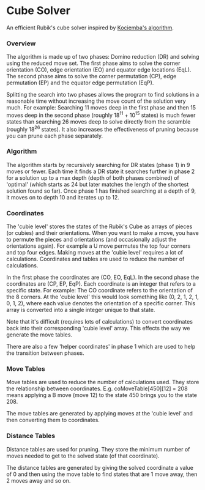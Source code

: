 # Cube Solver

An efficient Rubik's cube solver inspired by [Kociemba's algorithm](https://kociemba.org/cube.htm).

### Overview

The algorithm is made up of two phases: Domino reduction (DR) and solving using the reduced move set.
The first phase aims to solve the corner orientation (CO), edge orientation (EO) and equator edge locations (EqL).
The second phase aims to solve the corner permutation (CP), edge permutation (EP) and the equator edge 
permutation (EqP).

Splitting the search into two phases allows the program to find solutions in a reasonable time without increasing the 
move count of the solution very much. For example: Searching 11 moves deep in the first phase and then 15 moves deep in 
the second phase (roughly 18<sup>11</sup> + 10<sup>15</sup> states) is much fewer states than searching 26 moves
deep to solve directly from the scramble (roughly 18<sup>26</sup> states). It also increases the effectiveness of 
pruning because you can prune each phase separately.


### Algorithm

The algorithm starts by recursively searching for DR states (phase 1) in 9 moves or fewer. Each time it finds a DR 
state it searches further in phase 2 for a solution up to a max depth (depth of both phases combined) of 'optimal' 
(which starts as 24 but later matches the length of the shortest solution found so far). Once phase 1 has finished 
searching at a depth of 9, it moves on to depth 10 and iterates up to 12.


### Coordinates

The 'cubie level' stores the states of the Rubik's Cube as arrays of pieces (or cubies) and their orientations. When
you want to make a move, you have to permute the pieces and orientations (and occasionally adjust the 
orientations again). For example a U move permutes the top four corners and top four edges. Making moves at the
'cubie level' requires a lot of calculations. Coordinates and tables are used to reduce the number of calculations.

In the first phase the coordinates are (CO, EO, EqL). In the second phase the coordinates are (CP, EP, EqP).
Each coordinate is an integer that refers to a specific state. For example: The CO coordinate refers to the orientation
of the 8 corners. At the 'cubie level' this would look something like (0, 2, 1, 2, 1, 0, 1, 2), where each value denotes
the orientation of a specific corner. This array is converted into a single integer unique to that state.

Note that it's difficult (requires lots of calculations) to convert coordinates back into their corresponding
'cubie level' array. This effects the way we generate the move tables.

There are also a few 'helper coordinates' in phase 1 which are used to help the transition between phases.

### Move Tables

Move tables are used to reduce the number of calculations used. They store the relationship between coordinates. 
E.g. coMoveTable\[450]\[12] = 208 means applying a B move (move 12) to the state 450 brings you to the 
state 208.

The move tables are generated by applying moves at the 'cubie level' and then converting them to coordinates.


### Distance Tables

Distance tables are used for pruning. They store the minimum number of moves needed to get to the solved state (of
that coordinate).

The distance tables are generated by giving the solved coordinate a value of 0 and then using the move table to find 
states that are 1 move away, then 2 moves away and so on.

